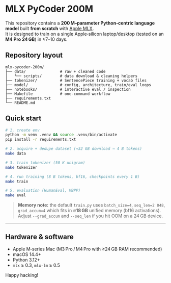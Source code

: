 
# MLX PyCoder 200M

This repository contains a **200 M–parameter Python‐centric language model** built **from scratch** with [Apple MLX](https://github.com/ml-explore/mlx).  
It is designed to train on a single Apple‑silicon laptop/desktop (tested on an **M4 Pro 24 GB**) in ≈7–10 days.

## Repository layout
```
mlx-pycoder-200m/
├── data/               # raw + cleaned code
│   └── scripts/        # data download & cleaning helpers
├── tokenizer/          # SentencePiece training + vocab files
├── model/              # config, architecture, train/eval loops
├── notebooks/          # interactive eval / inspection
├── Makefile            # one‑command workflow
├── requirements.txt
└── README.md
```

## Quick start
```bash
# 1. create env
python -m venv .venv && source .venv/bin/activate
pip install -r requirements.txt

# 2. acquire + dedupe dataset (≈32 GB download → 4 B tokens)
make data

# 3. train tokenizer (50 K unigram)
make tokenizer

# 4. run training (8 B tokens, bf16, checkpoints every 1 B)
make train

# 5. evaluation (HumanEval, MBPP)
make eval
```

> **Memory note:** the default `train.py` uses `batch_size=4`, `seq_len=2 048`, `grad_accum=4` which fits in **≈18 GB** unified memory (bf16 activations).  
> Adjust `--grad_accum` and `--seq_len` if you hit OOM on a 24 GB device.

----

## Hardware & software
* Apple M‑series Mac (M3 Pro / M4 Pro with ≥24 GB RAM recommended)
* macOS 14.4+
* Python 3.12+
* `mlx` ≥ 0.3, `mlx-lm` ≥ 0.5

Happy hacking!

